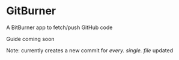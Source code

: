 # GitBurner
A BitBurner app to fetch/push GitHub code

Guide coming soon

Note: currently creates a new commit for *every. single. file* updated
